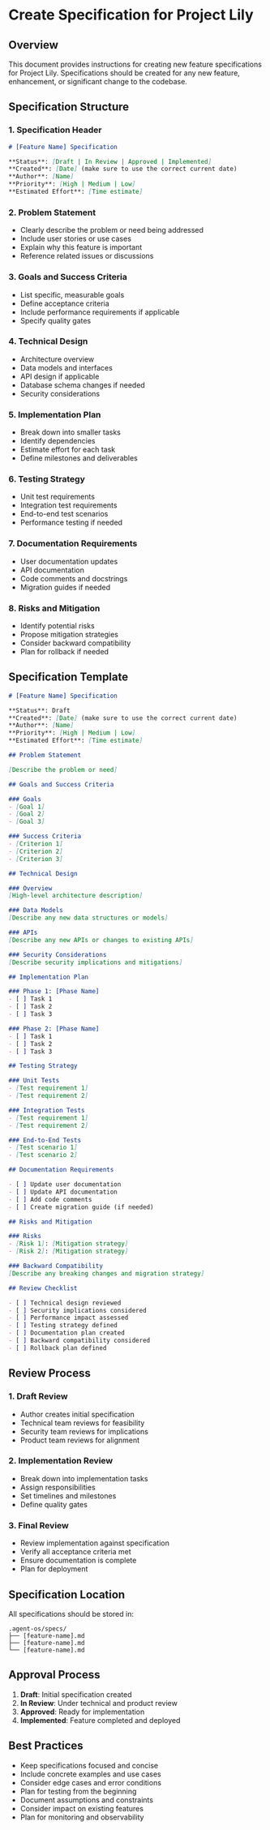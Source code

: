 # Create Specification for Project Lily

## Overview
This document provides instructions for creating new feature specifications for Project Lily. Specifications should be created for any new feature, enhancement, or significant change to the codebase.

## Specification Structure

### 1. Specification Header
```markdown
# [Feature Name] Specification

**Status**: [Draft | In Review | Approved | Implemented]
**Created**: [Date] (make sure to use the correct current date)
**Author**: [Name]
**Priority**: [High | Medium | Low]
**Estimated Effort**: [Time estimate]
```

### 2. Problem Statement
- Clearly describe the problem or need being addressed
- Include user stories or use cases
- Explain why this feature is important
- Reference related issues or discussions

### 3. Goals and Success Criteria
- List specific, measurable goals
- Define acceptance criteria
- Include performance requirements if applicable
- Specify quality gates

### 4. Technical Design
- Architecture overview
- Data models and interfaces
- API design if applicable
- Database schema changes if needed
- Security considerations

### 5. Implementation Plan
- Break down into smaller tasks
- Identify dependencies
- Estimate effort for each task
- Define milestones and deliverables

### 6. Testing Strategy
- Unit test requirements
- Integration test requirements
- End-to-end test scenarios
- Performance testing if needed

### 7. Documentation Requirements
- User documentation updates
- API documentation
- Code comments and docstrings
- Migration guides if needed

### 8. Risks and Mitigation
- Identify potential risks
- Propose mitigation strategies
- Consider backward compatibility
- Plan for rollback if needed

## Specification Template

```markdown
# [Feature Name] Specification

**Status**: Draft
**Created**: [Date] (make sure to use the correct current date)
**Author**: [Name]
**Priority**: [High | Medium | Low]
**Estimated Effort**: [Time estimate]

## Problem Statement

[Describe the problem or need]

## Goals and Success Criteria

### Goals
- [Goal 1]
- [Goal 2]
- [Goal 3]

### Success Criteria
- [Criterion 1]
- [Criterion 2]
- [Criterion 3]

## Technical Design

### Overview
[High-level architecture description]

### Data Models
[Describe any new data structures or models]

### APIs
[Describe any new APIs or changes to existing APIs]

### Security Considerations
[Describe security implications and mitigations]

## Implementation Plan

### Phase 1: [Phase Name]
- [ ] Task 1
- [ ] Task 2
- [ ] Task 3

### Phase 2: [Phase Name]
- [ ] Task 1
- [ ] Task 2
- [ ] Task 3

## Testing Strategy

### Unit Tests
- [Test requirement 1]
- [Test requirement 2]

### Integration Tests
- [Test requirement 1]
- [Test requirement 2]

### End-to-End Tests
- [Test scenario 1]
- [Test scenario 2]

## Documentation Requirements

- [ ] Update user documentation
- [ ] Update API documentation
- [ ] Add code comments
- [ ] Create migration guide (if needed)

## Risks and Mitigation

### Risks
- [Risk 1]: [Mitigation strategy]
- [Risk 2]: [Mitigation strategy]

### Backward Compatibility
[Describe any breaking changes and migration strategy]

## Review Checklist

- [ ] Technical design reviewed
- [ ] Security implications considered
- [ ] Performance impact assessed
- [ ] Testing strategy defined
- [ ] Documentation plan created
- [ ] Backward compatibility considered
- [ ] Rollback plan defined
```

## Review Process

### 1. Draft Review
- Author creates initial specification
- Technical team reviews for feasibility
- Security team reviews for implications
- Product team reviews for alignment

### 2. Implementation Review
- Break down into implementation tasks
- Assign responsibilities
- Set timelines and milestones
- Define quality gates

### 3. Final Review
- Review implementation against specification
- Verify all acceptance criteria met
- Ensure documentation is complete
- Plan for deployment

## Specification Location

All specifications should be stored in:
```
.agent-os/specs/
├── [feature-name].md
├── [feature-name].md
└── [feature-name].md
```

## Approval Process

1. **Draft**: Initial specification created
2. **In Review**: Under technical and product review
3. **Approved**: Ready for implementation
4. **Implemented**: Feature completed and deployed

## Best Practices

- Keep specifications focused and concise
- Include concrete examples and use cases
- Consider edge cases and error conditions
- Plan for testing from the beginning
- Document assumptions and constraints
- Consider impact on existing features
- Plan for monitoring and observability
